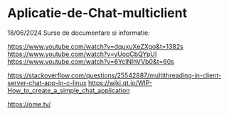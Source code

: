 # Aplicatie-de-Chat-multiclient

18/06/2024
Surse de documentare si informatie: 

https://www.youtube.com/watch?v=dquxuXeZXgo&t=1382s
https://www.youtube.com/watch?v=yUopCbQYpUI
https://www.youtube.com/watch?v=6YclNlhVVb0&t=60s

https://stackoverflow.com/questions/25542887/multithreading-in-client-server-chat-app-in-c-linux
https://wiki.qt.io/WIP-How_to_create_a_simple_chat_application

https://ome.tv/

